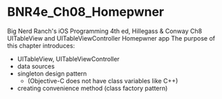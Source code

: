 BNR4e_Ch08_Homepwner
====================

Big Nerd Ranch's iOS Programming 4th ed, Hillegass & Conway
Ch8 UITableView and UITableViewController
Homepwner app 
The purpose of this chapter introduces:
- UITableView, UITableViewController
- data sources
- singleton design pattern 
   - (Objective-C does not have class variables like C++) 
- creating convenience method (class factory pattern)



